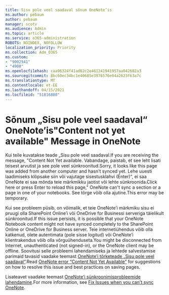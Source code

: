 ```yaml
---
title: Sisu pole veel saadaval sõnum OneNote’is
ms.author: pebaum
author: pebaum
manager: scotv
ms.audience: Admin
ms.topic: article
ms.service: o365-administration
ROBOTS: NOINDEX, NOFOLLOW
localization_priority: Priority
ms.collection: Adm_O365
ms.custom:
- "9002541"
- "4908"
ms.openlocfilehash: caa96324f41ad62c2e461241941957aa042602a3
ms.sourcegitcommit: 8bc60ec34bc1e40685e3976576e04a2623f63a7c
ms.translationtype: MT
ms.contentlocale: et-EE
ms.lasthandoff: 04/15/2021
ms.locfileid: "51816880"
---
```

# <a name="content-not-yet-available-message-in-onenote"></a><span data-ttu-id="20366-102">Sõnum „Sisu pole veel saadaval“ OneNote’is</span><span class="sxs-lookup"><span data-stu-id="20366-102">"Content not yet available" Message in OneNote</span></span>

<span data-ttu-id="20366-103">Kui teile kuvatakse teade „Sisu pole veel saadaval.</span><span class="sxs-lookup"><span data-stu-id="20366-103">If you are receiving the message, "Content Not Yet available.</span></span> <span data-ttu-id="20366-104">Vabandage, paistab, et see leht lisati teisest arvutist ja see pole veel sünkroonitud.</span><span class="sxs-lookup"><span data-stu-id="20366-104">Sorry, it looks like this page was added from another computer and hasn't synced yet.</span></span> <span data-ttu-id="20366-105">Lehe uuesti laadimiseks klõpsake siin või vajutage sisestusklahvi (Enter)“, ei saa OneNote ei saa mõnda teie märkmikku jaotist või lehte sünkroonida.</span><span class="sxs-lookup"><span data-stu-id="20366-105">Click here or press Enter to reload this page," OneNote can't sync a section or a page in one of your notebooks.</span></span> <span data-ttu-id="20366-106">See tõrge võib olla ajutine.</span><span class="sxs-lookup"><span data-stu-id="20366-106">This error may be temporary.</span></span>

<span data-ttu-id="20366-107">Kui see probleem püsib, on võimalik, et teie OneNote’i märkmiku sisu ei pruugi olla SharePoint Online’i või OneDrive for Businessi serveriga täielikult sünkroonitud.</span><span class="sxs-lookup"><span data-stu-id="20366-107">If this issue persists, it is possible that your OneNote Notebook content might not have synced completely to the SharePoint Online or OneDrive for Business server.</span></span> <span data-ttu-id="20366-108">Teie internetiühendus võib olla katkenud, olete autentimata (pole sisse logitud) või OneNote’i klientrakendus võib olla võrguühenduseta.</span><span class="sxs-lookup"><span data-stu-id="20366-108">You might be disconnected from Internet, unauthenticated (not signed-in), or the OneNote client may be offline.</span></span> <span data-ttu-id="20366-109">Soovitusi selle probleemi lahendamiseks ja lehtede salvestamise parimaid tavasid vaadake teemast [OneNote’i tõrketeade „Sisu pole veel saadaval“](https://docs.microsoft.com/office/troubleshoot/onenote/onenote-error-content-not-yet-available).</span><span class="sxs-lookup"><span data-stu-id="20366-109">Read [OneNote error “Content Not Yet Available”](https://docs.microsoft.com/office/troubleshoot/onenote/onenote-error-content-not-yet-available) for suggestions on how to resolve this issue and best practices on saving pages.</span></span>

<span data-ttu-id="20366-110">Lisateavet vaadake teemast [OneNote’i sünkroonimisprobleemide lahendamine](https://support.office.com/article/Fix-issues-when-you-can-t-sync-OneNote-299495ef-66d1-448f-90c1-b785a6968d45).</span><span class="sxs-lookup"><span data-stu-id="20366-110">For more information, see [Fix Issues when you can't sync OneNote](https://support.office.com/article/Fix-issues-when-you-can-t-sync-OneNote-299495ef-66d1-448f-90c1-b785a6968d45).</span></span>
